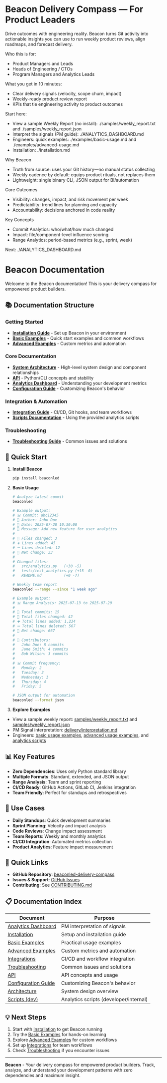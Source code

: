 # Beacon Delivery Compass — For Product Leaders

Drive outcomes with engineering reality. Beacon turns Git activity into actionable insights you can use to run weekly product reviews, align roadmaps, and forecast delivery.

Who this is for:
- Product Managers and Leads
- Heads of Engineering / CTOs
- Program Managers and Analytics Leads

What you get in 10 minutes:
- Clear delivery signals (velocity, scope churn, impact)
- Weekly-ready product review report
- KPIs that tie engineering activity to product outcomes

Start here:
- View a sample Weekly Report (no install): ./samples/weekly_report.txt and ./samples/weekly_report.json
- Interpret the signals (PM guide): ./ANALYTICS_DASHBOARD.md
- Engineers: quick examples: ./examples/basic-usage.md and ./examples/advanced-usage.md
- Installation: ./installation.md

Why Beacon
- Truth from source: uses your Git history—no manual status collecting
- Weekly cadence by default: equips product rituals, not replaces them
- Lightweight: single binary CLI, JSON output for BI/automation

Core Outcomes
- Visibility: changes, impact, and risk movement per week
- Predictability: trend lines for planning and capacity
- Accountability: decisions anchored in code reality

Key Concepts
- Commit Analytics: who/what/how much changed
- Impact: file/component-level influence scoring
- Range Analytics: period-based metrics (e.g., sprint, week)

Next: ./ANALYTICS_DASHBOARD.md

# Beacon Documentation

Welcome to the Beacon documentation! This is your delivery compass for empowered product builders.

## 📚 Documentation Structure

### Getting Started
- **[Installation Guide](installation.md)** - Set up Beacon in your environment
- **[Basic Examples](examples/basic-usage.md)** - Quick start examples and common workflows
- **[Advanced Examples](examples/advanced-usage.md)** - Custom metrics and automation

### Core Documentation
- **[System Architecture](architecture.md)** - High-level system design and component relationships
- **[API](api/api.md)** - Python/CLI concepts and stability
- **[Analytics Dashboard](ANALYTICS_DASHBOARD.md)** - Understanding your development metrics
- **[Configuration Guide](configuration.md)** - Customizing Beacon's behavior

### Integration & Automation
- **[Integration Guide](integrations.md)** - CI/CD, Git hooks, and team workflows
- **[Scripts Documentation](development/scripts.md)** - Using the provided analytics scripts

### Troubleshooting
- **[Troubleshooting Guide](troubleshooting.md)** - Common issues and solutions

## 🚀 Quick Start

1. **Install Beacon**
   ```bash
   pip install beaconled
   ```

2. **Basic Usage**
   ```bash
   # Analyze latest commit
   beaconled

   # Example output:
   # 📊 Commit: abc12345
   # 👤 Author: John Doe
   # 📅 Date: 2025-07-20 10:30:00
   # 💬 Message: Add new feature for user analytics
   #
   # 📂 Files changed: 3
   # ➕ Lines added: 45
   # ➖ Lines deleted: 12
   # 🔀 Net change: 33
   #
   # Changed files:
   #   src/analytics.py   (+30 -5)
   #   tests/test_analytics.py (+15 -0)
   #   README.md          (+0 -7)

   # Weekly team report
   beaconled --range --since "1 week ago"

   # Example output:
   # 📊 Range Analysis: 2025-07-13 to 2025-07-20
   #
   # 📂 Total commits: 15
   # 📂 Total files changed: 42
   # ➕ Total lines added: 1,234
   # ➖ Total lines deleted: 567
   # 🔀 Net change: 667
   #
   # 👥 Contributors:
   #   John Doe: 8 commits
   #   Jane Smith: 4 commits
   #   Bob Wilson: 3 commits
   #
   # 📊 Commit frequency:
   #   Monday: 2
   #   Tuesday: 3
   #   Wednesday: 1
   #   Thursday: 4
   #   Friday: 5

   # JSON output for automation
   beaconled --format json
   ```

3. **Explore Examples**
- View a sample weekly report: [samples/weekly_report.txt](samples/weekly_report.txt) and [samples/weekly_report.json](samples/weekly_report.json)
- PM Signal interpretation: [delivery/interpretation.md](delivery/interpretation.md)
- Engineers: [basic usage examples](examples/basic-usage.md), [advanced usage examples](examples/advanced-usage.md), and [analytics scripts](../scripts/)

## 📊 Key Features

- **Zero Dependencies**: Uses only Python standard library
- **Multiple Formats**: Standard, extended, and JSON output
- **Range Analysis**: Team and sprint reporting
- **CI/CD Ready**: GitHub Actions, GitLab CI, Jenkins integration
- **Team Friendly**: Perfect for standups and retrospectives

## 🎯 Use Cases

- **Daily Standups**: Quick development summaries
- **Sprint Planning**: Velocity and impact analysis
- **Code Reviews**: Change impact assessment
- **Team Reports**: Weekly and monthly analytics
- **CI/CD Integration**: Automated metrics collection
- **Product Analytics**: Feature impact measurement

## 🔗 Quick Links

- **GitHub Repository**: [beaconled-delivery-compass](https://github.com/shrwnsan/beaconled-delivery-compass)
- **Issues & Support**: [GitHub Issues](https://github.com/shrwnsan/beaconled-delivery-compass/issues)
- **Contributing**: See [CONTRIBUTING.md](../CONTRIBUTING.md)

## 📋 Documentation Index

| Document | Purpose |
|----------|---------|
| [Analytics Dashboard](ANALYTICS_DASHBOARD.md) | PM interpretation of signals |
| [Installation](installation.md) | Setup and installation guide |
| [Basic Examples](examples/basic-usage.md) | Practical usage examples |
| [Advanced Examples](examples/advanced-usage.md) | Custom metrics and automation |
| [Integrations](delivery/integrations.md) | CI/CD and workflow integration |
| [Troubleshooting](troubleshooting.md) | Common issues and solutions |
| [API](api/api.md) | API concepts and usage |
| [Configuration Guide](configuration.md) | Customizing Beacon's behavior |
| [Architecture](architecture.md) | System design overview |
| [Scripts (dev)](development/scripts.md) | Analytics scripts (developer/internal) |

## 💡 Next Steps

1. Start with [Installation](installation.md) to get Beacon running
2. Try the [Basic Examples](examples/basic-usage.md) for hands-on learning
3. Explore [Advanced Examples](examples/advanced-usage.md) for custom workflows
4. Set up [Integrations](delivery/integrations.md) for team workflows
5. Check [Troubleshooting](troubleshooting.md) if you encounter issues

---

**Beacon** - Your delivery compass for empowered product builders. Track, analyze, and understand your development patterns with zero dependencies and maximum insight.
